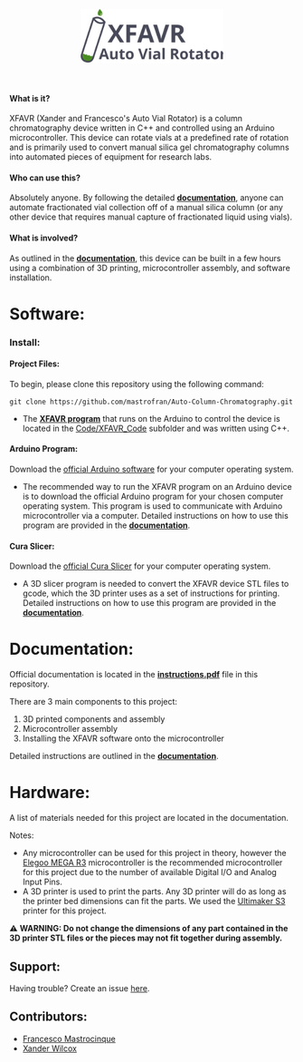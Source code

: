 <p align="center">
    <img width="50%"
        src="static/imgs/XFAVR_logo.svg">
    </img>
</p>
<br>

#### What is it?
XFAVR (Xander and Francesco's Auto Vial Rotator) is a column chromatography device written in C++ and controlled using an Arduino microcontroller. This device can rotate vials at a predefined rate of rotation and is primarily used to convert manual silica gel chromatography columns into automated pieces of equipment for research labs.

#### Who can use this?
Absolutely anyone. By following the detailed [**documentation**](instructions.pdf), anyone can automate fractionated vial collection off of a manual silica column (or any other device that requires manual capture of fractionated liquid using vials).

#### What is involved?
As outlined in the [**documentation**](instructions.pdf), this device can be built in a few hours using a combination of 3D printing, microcontroller assembly, and software installation.


# Software:

### Install:

#### Project Files:
To begin, please clone this repository using the following command:
```
git clone https://github.com/mastrofran/Auto-Column-Chromatography.git
```

- The [**XFAVR program**](/Code/XFAVR_Code/XFAVR_Code.ino) that runs on the Arduino to control the device is located in the [Code/XFAVR_Code](/Code/XFAVR_Code) subfolder and was written using C++.

#### Arduino Program:
Download the [official Arduino software](https://www.arduino.cc/en/software) for your computer operating system.

- The recommended way to run the XFAVR program on an Arduino device is to download the official Arduino program for your chosen computer operating system. This program is used to communicate with Arduino microcontroller via a computer. Detailed instructions on how to use this program are provided in the [**documentation**](instructions.pdf).

#### Cura Slicer:
Download the [official Cura Slicer](https://ultimaker.com/software/ultimaker-cura/) for your computer operating system.

- A 3D slicer program is needed to convert the XFAVR device STL files to gcode, which the 3D printer uses as a set of instructions for printing. Detailed instructions on how to use this program are provided in the [**documentation**](instructions.pdf).

# Documentation:
Official documentation is located in the [**instructions.pdf**](instructions.pdf) file in this repository. 

There are 3 main components to this project:

1. 3D printed components and assembly
2. Microcontroller assembly
3. Installing the XFAVR software onto the microcontroller

Detailed instructions are outlined in the [**documentation**](instructions.pdf).

# Hardware:
A list of materials needed for this project are located in the documentation. 

Notes:
- Any microcontroller can be used for this project in theory, however the [Elegoo MEGA R3](https://www.amazon.com/ELEGOO-ATmega2560-ATMEGA16U2-Arduino-Compliant/dp/B01H4ZDYCE/ref=sr_1_3?keywords=elegoo+mega&sr=8-3) microcontroller is the recommended microcontroller for this project due to the number of available Digital I/O and Analog Input Pins.
- A 3D printer is used to print the parts. Any 3D printer will do as long as the printer bed dimensions can fit the parts. We used the [Ultimaker S3](https://ultimaker.com/3d-printers/s-series/ultimaker-s3/) printer for this project.

⚠️ **WARNING: Do not change the dimensions of any part contained in the 3D printer STL files or the pieces may not fit together during assembly.**

## Support:
Having trouble? Create an issue [here](https://github.com/mastrofran/Auto-Column-Chromatography/issues/new).

## Contributors:
- [Francesco Mastrocinque](https://github.com/mastrofran)
- [Xander Wilcox](https://github.com/XanderWilcox)


